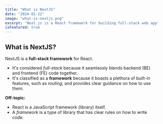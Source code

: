 ```yaml
---
title: "What is NextJS"
date: "2024-02-22"
image: "what-is-nextjs.png"
excerpt: "Next.js is a React framework for building full-stack web applications. You use React Components to build user interfaces, and Next.js for additional features and optimizations. Under the hood, Next.js also abstracts and automatically configures tooling needed for React, like bundling, compiling, and more."
isFeatured: true
---
```


## What is NextJS?
NextJS is a **full-stack framework** for React.

- It's considered *full-stack* because it seamlessly blends backend (BE) and frontend (FE) code together. 
- It's classified as a **framework** because it boasts a plethora of built-in features, such as *routing*, and provides clear guidance on how to use them.

**Off-topic:** 
- React is a JavaScript framework (library) itself. 
- A *framework* is a type of library that has clear rules on how to write code.
